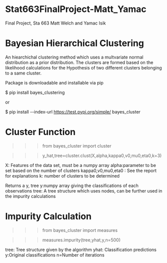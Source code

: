 # Stat663FinalProject-Matt_Yamac
Final Project, Sta 663 Matt Welch and Yamac Isik 

# Bayesian Hierarchical Clustering

An hiearchichal clustering method which uses a multvariate normal distribution as a prior distribution. The clusters are formed based on the likelihood calculations for the Hypothesis of two different clusters belonging to a same cluster.

Package is downloadable and installable via pip

$ pip install bayes_clustering

or

$ pip install --index-url https://test.pypi.org/simple/ bayes_cluster

# Cluster Function

>>>from bayes_cluster import cluster

>>>y_hat,tree=cluster.clust(X,alpha,kappa0,v0,mu0,eta0,k=3)

X: Features of the data set, must be a numpy array
alpha:parameter to be set based on the number of clusters
kappa0,v0,mu0,eta0 : See the report for explanations
k: number of clusters to be determined

Returns a y, tree
y:numpy array giving the classifications of each observations
tree: A tree structure which uses nodes, can be further used in the impurity calculations

# Impurity Calculation

>>>from bayes_cluster import measures

>>>measures.impurity(tree,yhat,y,n=500)

tree: Tree structure given by the algorithm
yhat: Classification predictions
y:Original classifications 
n=Number of iterations






